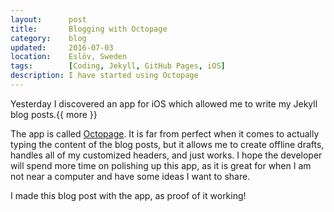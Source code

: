 ```yaml
---
layout:      post
title:       Blogging with Octopage
category:    blog
updated:     2016-07-03
location:    Eslöv, Sweden
tags:        [Coding, Jekyll, GitHub Pages, iOS]
description: I have started using Octopage
---
```


Yesterday I discovered an app for iOS which allowed me to write my Jekyll blog posts.{{ more }}

The app is called [Octopage](https://itunes.apple.com/us/app/octopage-blogging-jekyll-markdown/id649843345). It is far from perfect when it comes to actually typing the content of the blog posts, but it allows me to create offline drafts, handles all of my customized headers, and just works. I hope the developer will spend more time on polishing up this app, as it is great for when I am not near a computer and have some ideas I want to share.

I made this blog post with the app, as proof of it working!
